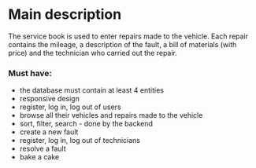 # Main description

The service book is used to enter repairs made to the vehicle. Each repair contains the mileage, a description of the fault, a bill of materials (with price) and the technician who carried out the repair.

### Must have:

- the database must contain at least 4 entities
- responsive design
- register, log in, log out of users
- browse all their vehicles and repairs made to the vehicle
- sort, filter, search - done by the backend
- create a new fault
- register, log in, log out of technicians
- resolve a fault
- bake a cake
